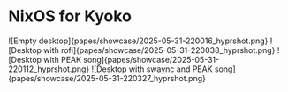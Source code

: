 # NixOS for Kyoko

![Empty desktop]{papes/showcase/2025-05-31-220016_hyprshot.png}
![Desktop with rofi]{papes/showcase/2025-05-31-220038_hyprshot.png}
![Desktop with PEAK song]{papes/showcase/2025-05-31-220112_hyprshot.png}
![Desktop with swaync and PEAK song]{papes/showcase/2025-05-31-220327_hyprshot.png}
